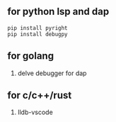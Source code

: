 ## for python lsp and dap
```
pip install pyright
pip install debugpy
```


## for golang
1. delve debugger for dap

## for c/c++/rust
1. lldb-vscode

